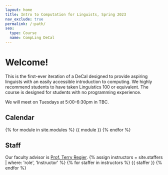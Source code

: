 ```yaml
---
layout: home
title: Intro to Computation for Linguists, Spring 2023
nav_exclude: true
permalink: /:path/
seo:
  type: Course
  name: CompLing DeCal
---
```


# Welcome!
This is the first-ever iteration of a DeCal designed to provide aspiring linguists with an easily accessible introduction to computing. We highly recommend students to have taken Linguistics 100 or equivalent. The course is designed for students with no programming experience.

We will meet on Tuesdays at 5:00-6:30pm in TBC.
## Calendar
{% for module in site.modules %}
{{ module }}
{% endfor %}
## Staff
Our faculty advisor is [Prof. Terry Regier](https://lclab.berkeley.edu/regier/).
{% assign instructors = site.staffers | where: 'role', 'Instructor' %}
{% for staffer in instructors %}
{{ staffer }}
{% endfor %}
